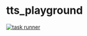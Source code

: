 # tts_playground

[![task runner](https://github.com/nitinthewiz/tts_playground/actions/workflows/task.yaml/badge.svg)](https://github.com/nitinthewiz/tts_playground/actions/workflows/task.yaml)